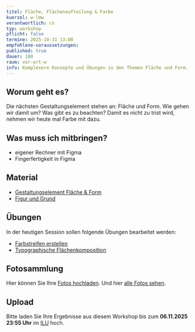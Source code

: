```yaml
---
titel: Fläche, Flächenaufteilung & Farbe
kuerzel: w-lmw
verantwortlich: cn
typ: workshop
pflicht: false
termine: 2025-10-31 13:00
empfohlene-voraussetzungen:
published: true
dauer: 180
raum: vor-ort-w
info: Komplexere Konzepte und Übungen zu den Themen Fläche und Form.
---
```


## Worum geht es?

Die nächsten Gestaltungselement stehen an: Fläche und Form. Wie gehen wir damit um? Was gibt es zu beachten? Damit es nicht zu trist wird, nehmen wir heute mal Farbe mit dazu.

## Was muss ich mitbringen?

-   eigener Rechner mit Figma
-   Fingerfertigkeit in Figma

## Material

-   [Gestaltungselement Fläche & Form](https://cnoss.github.io/slides/presentations/screendesign/flaeche-und-form/)
-   [Figur und Grund](https://cnoss.github.io/slides/presentations/screendesign/figur-und-grund/)

## Übungen

In der heutigen Session sollen folgende Übungen bearbeitet werden:

- [Farbstreifen erstellen](/mi-bachelor-screendesign/assignments/basics-farbklima/)
- [Typographische Flächenkomposition](/mi-bachelor-screendesign/assignments/basics-typo-shapes/)

## Fotosammlung
Hier können Sie Ihre [Fotos hochladen](https://th-koeln.sciebo.de/s/bVNKhk77ek5VCCB). Und hier [alle Fotos sehen](https://th-koeln.sciebo.de/s/0ylgGBsLsf9qr5R).

## Upload

Bitte laden Sie Ihre Ergebnisse aus diesem Workshop bis zum **06.11.2025 23:55 Uhr** im [ILU](https://ilu.th-koeln.de/ilias.php?baseClass=ilExerciseHandlerGUI&ref_id=679319&cmd=showOverview) hoch.

<!--
## Sie haben keinen Rechner?
Kein Problem, denn wir haben welche. Allerdings nur Macs. Uuuuuhh. Wenn Sie einen brauchen, bitte rechtzeitig an Volker Schaefer wenden. Unsere Rechner können nur für die Workshops und Trainings ausgeliehen werden. Im MI Pool stehen aber immer Rechner für Sie bereit.
-->
